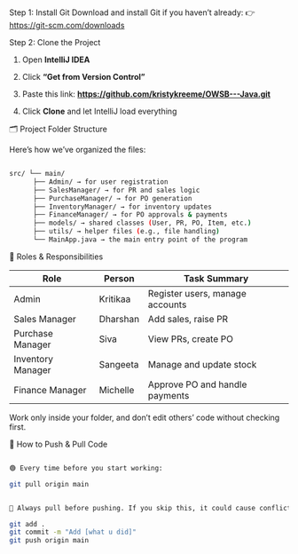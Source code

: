 Step 1: Install Git
Download and install Git if you haven’t already:
👉 https://git-scm.com/downloads

Step 2: Clone the Project
1. Open **IntelliJ IDEA**
2. Click **“Get from Version Control”**
3. Paste this link: ****https://github.com/kristykreeme/OWSB---Java.git****

4. Click **Clone** and let IntelliJ load everything

🗂 Project Folder Structure

Here’s how we’ve organized the files:
```bash

src/ └── main/ 
      ├── Admin/ → for user registration 
      ├── SalesManager/ → for PR and sales logic 
      ├── PurchaseManager/ → for PO generation 
      ├── InventoryManager/ → for inventory updates 
      ├── FinanceManager/ → for PO approvals & payments 
      ├── models/ → shared classes (User, PR, PO, Item, etc.)
      ├── utils/ → helper files (e.g., file handling) 
      └── MainApp.java → the main entry point of the program

```
👥 Roles & Responsibilities

| Role             | Person     | Task Summary                        |
|------------------|------------|-------------------------------------|
| Admin            | Kritikaa   | Register users, manage accounts     |
| Sales Manager    | Dharshan   | Add sales, raise PR                 |
| Purchase Manager | Siva       | View PRs, create PO                 |
| Inventory Manager| Sangeeta   | Manage and update stock             |
| Finance Manager  | Michelle   | Approve PO and handle payments      |

Work only inside your folder, and don’t edit others’ code without checking first.


🔄 How to Push & Pull Code

```bash

🟢 Every time before you start working:

git pull origin main


🛑 Always pull before pushing. If you skip this, it could cause conflicts and overwrite someone else’s work.

git add .
git commit -m "Add [what u did]"
git push origin main




